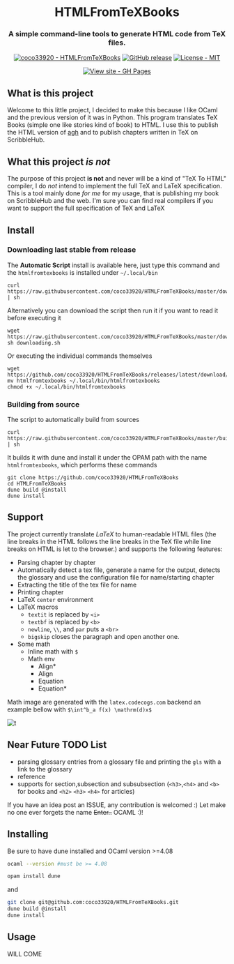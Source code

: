 <h1 align="center">HTMLFromTeXBooks</h1>
<h3 align="center">A simple command-line tools to generate HTML code from TeX files.</h3>

<div align="center">
<a href="https://github.com/coco33920/HTMLFromTeXBooks" title="Go to GitHub repo"><img src="https://img.shields.io/static/v1?label=coco33920&message=HTMLFromTeXBooks&color=55cdfc&logo=github&style=for-the-badge" alt="coco33920 - HTMLFromTeXBooks"></a>
<a href="https://github.com/coco33920/HTMLFromTeXBooks/releases/latest/"><img src="https://img.shields.io/github/release/coco33920/HTMLFromTeXBooks?include_prereleases=&sort=semver&color=55cdfc&style=for-the-badge" alt="GitHub release"></a>
<a href="LICENSE"><img src="https://img.shields.io/badge/License-MIT-55cdfc?style=for-the-badge" alt="License - MIT"></a>

<a href="https://doc.nwa2coco.fr"><img src="https://img.shields.io/badge/View-Documentation-f7a8d8?style=for-the-badge" alt="View site - GH Pages"></a>
</div>





## What is this project
Welcome to this little project, I decided to make this because I like OCaml and the previous version of it was in Python. This program
translates TeX Books (simple one like stories kind of book) to HTML. I use this to publish the HTML version of [agh](https://agh.nwa2coco.fr) and to publish chapters written in TeX on ScribbleHub.

## What this project *is not*
The purpose of this project **is not** and never will be a kind of "TeX To HTML" compiler, I do *not* intend to implement the full TeX
and LaTeX specification. This is a tool mainly done *for me* for my usage, that is publishing my book on ScribbleHub and the web. I'm sure you can find real compilers if you want to support 
the full specification of TeX and LaTeX

## Install

### Downloading last stable from release
The **Automatic Script** install is available here, just type this command and the `htmlfromtexbooks` is installed under `~/.local/bin`
```shell
curl https://raw.githubusercontent.com/coco33920/HTMLFromTeXBooks/master/downloading.sh | sh
```

Alternatively you can download the script then run it if you want to read it before executing it
```shell
wget https://raw.githubusercontent.com/coco33920/HTMLFromTeXBooks/master/downloading.sh
sh downloading.sh
```

Or executing the individual commands themselves
```shell 
wget https://github.com/coco33920/HTMLFromTeXBooks/releases/latest/download/htmlfromtexbooks
mv htmlfromtexbooks ~/.local/bin/htmlfromtexbooks
chmod +x ~/.local/bin/htmlfromtexbooks
```

### Building from source
The script to automatically build from sources 
```shell
curl https://raw.githubusercontent.com/coco33920/HTMLFromTeXBooks/master/building.sh | sh
```  

It builds it with dune and install it under the OPAM path with the name `htmlfromtexbooks`, which 
performs these commands  
```shell
git clone https://github.com/coco33920/HTMLFromTeXBooks
cd HTMLFromTeXBooks
dune build @install 
dune install
```

## Support
The project currently translate *LaTeX* to human-readable HTML files (the line breaks in the HTML follows the line breaks in the TeX file while line breaks on HTML is let to the browser.) and supports the following features:

- Parsing chapter by chapter
- Automatically detect a tex file, generate a name for the output, detects the glossary and use the configuration file for name/starting chapter
- Extracting the title of the tex file for name
- Printing chapter
- LaTeX `center` environment
- LaTeX macros
  - `textit` is replaced by `<i>`
  - `textbf` is replaced by `<b>`
  -  `newline`, `\\`, and `par` puts a `<br>`
  - `bigskip` closes the paragraph and open another one.
- Some math
  - Inline math with `$`
  - Math env 
    - Align*
    - Align
    - Equation
    - Equation*
  
Math image are generated with the `latex.codecogs.com` backend an example bellow with `$\int^b_a f(x) \mathrm(d)x$`

![t](https://latex.codecogs.com/svg.image?\begin{equation}\int^b_af(x)\mathrm(d)x\end{equation})  

  
## Near Future TODO List
* parsing glossary entries from a glossary file and printing the `gls` with a link to the glossary 
* reference
* supports for section,subsection and subsubsection (`<h3>`,`<h4>` and `<b>` for books and `<h2>` `<h3>` `<h4>` for articles)

If you have an idea post an ISSUE, any contribution is welcomed :)
Let make no one ever forgets the name ~~Enter..~~ OCAML :)!

## Installing
Be sure to have dune installed and OCaml version >=4.08
```bash
ocaml --version #must be >= 4.08
```
```bash
opam install dune
```
and
```bash
git clone git@github.com:coco33920/HTMLFromTeXBooks.git
dune build @install
dune install
```

## Usage
WILL COME
